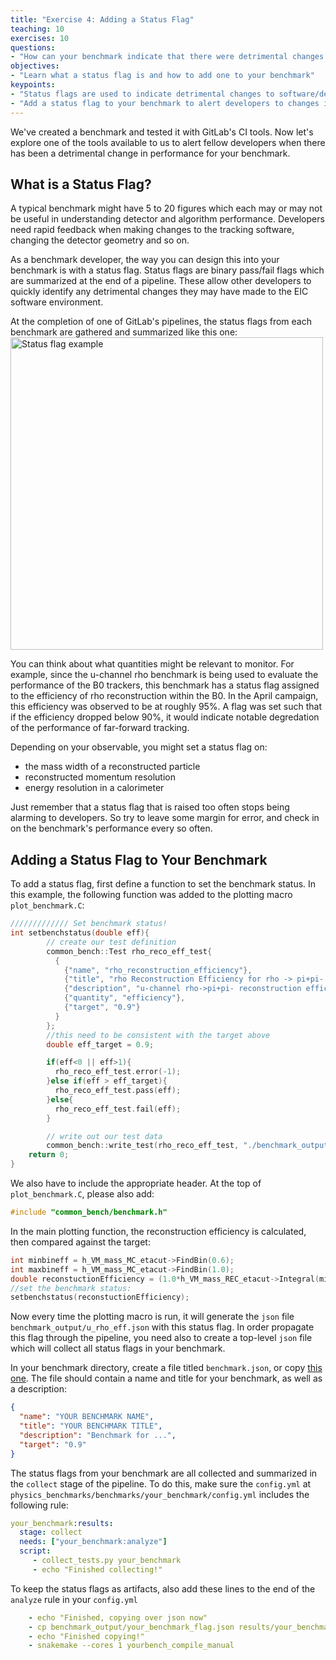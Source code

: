 ```yaml
---
title: "Exercise 4: Adding a Status Flag"
teaching: 10
exercises: 10
questions:
- "How can your benchmark indicate that there were detrimental changes to software or detector design?"
objectives:
- "Learn what a status flag is and how to add one to your benchmark"
keypoints:
- "Status flags are used to indicate detrimental changes to software/detector design"
- "Add a status flag to your benchmark to alert developers to changes in performance"
---
```


We've created a benchmark and tested it with GitLab's CI tools. Now let's explore one of the tools available to us to alert fellow developers when there has been a detrimental change in performance for your benchmark.

## What is a Status Flag?

A typical benchmark might have 5 to 20 figures which each may or may not be useful in understanding detector and algorithm performance. Developers need rapid feedback when making changes to the tracking software, changing the detector geometry and so on.

As a benchmark developer, the way you can design this into your benchmark is with a status flag. Status flags are binary pass/fail flags which are summarized at the end of a pipeline. These allow other developers to quickly identify any detrimental changes they may have made to the EIC software environment.

At the completion of one of GitLab's pipelines, the status flags from each benchmark are gathered and summarized like this one:
<img src="{{ page.root }}/fig/example_status.png" alt="Status flag example" width="500">

You can think about what quantities might be relevant to monitor. For example, since the u-channel rho benchmark is being used to evaluate the performance of the B0 trackers, this benchmark has a status flag assigned to the efficiency of rho reconstruction within the B0. In the April campaign, this efficiency was observed to be at roughly 95%. A flag was set such that if the efficiency dropped below 90%, it would indicate notable degredation of the performance of far-forward tracking.

Depending on your observable, you might set a status flag on:
- the mass width of a reconstructed particle
- reconstructed momentum resolution
- energy resolution in a calorimeter

Just remember that a status flag that is raised too often stops being alarming to developers. So try to leave some margin for error, and check in on the benchmark's performance every so often.

## Adding a Status Flag to Your Benchmark

To add a status flag, first define a function to set the benchmark status. In this example, the following function was added to the plotting macro `plot_benchmark.C`:

```c++
///////////// Set benchmark status!
int setbenchstatus(double eff){
        // create our test definition
        common_bench::Test rho_reco_eff_test{
          {
            {"name", "rho_reconstruction_efficiency"},
            {"title", "rho Reconstruction Efficiency for rho -> pi+pi- in the B0"},
            {"description", "u-channel rho->pi+pi- reconstruction efficiency "},
            {"quantity", "efficiency"},
            {"target", "0.9"}
          }
        };
        //this need to be consistent with the target above
        double eff_target = 0.9;

        if(eff<0 || eff>1){
          rho_reco_eff_test.error(-1);
        }else if(eff > eff_target){
          rho_reco_eff_test.pass(eff);
        }else{
          rho_reco_eff_test.fail(eff);
        }

        // write out our test data
        common_bench::write_test(rho_reco_eff_test, "./benchmark_output/u_rho_eff.json");
	return 0;
}
```

We also have to include the appropriate header. At the top of  `plot_benchmark.C`, please also add:
```c++
#include "common_bench/benchmark.h"
```

In the main plotting function, the reconstruction efficiency is calculated, then compared against the target:
```c++
int minbineff = h_VM_mass_MC_etacut->FindBin(0.6);
int maxbineff = h_VM_mass_MC_etacut->FindBin(1.0);
double reconstuctionEfficiency = (1.0*h_VM_mass_REC_etacut->Integral(minbineff,maxbineff))/(1.0*h_VM_mass_MC_etacut->Integral(minbineff,maxbineff));
//set the benchmark status:
setbenchstatus(reconstuctionEfficiency);
```

Now every time the plotting macro is run, it will generate the `json` file `benchmark_output/u_rho_eff.json` with this status flag. In order propagate this flag through the pipeline, you need also to create a top-level `json` file which will collect all status flags in your benchmark. 

In your benchmark directory, create a file titled `benchmark.json`, or copy [this one](https://github.com/eic/tutorial-developing-benchmarks/blob/gh-pages/files/benchmark.json). The file should contain a name and title for your benchmark, as well as a description:
```json
{
  "name": "YOUR BENCHMARK NAME",
  "title": "YOUR BENCHMARK TITLE",
  "description": "Benchmark for ...",
  "target": "0.9"
}
```

The status flags from your benchmark are all collected and summarized in the `collect` stage of the pipeline. To do this, make sure the `config.yml` at `physics_benchmarks/benchmarks/your_benchmark/config.yml` includes the following rule:
```yml
your_benchmark:results:
  stage: collect
  needs: ["your_benchmark:analyze"]
  script:
     - collect_tests.py your_benchmark
     - echo "Finished collecting!"
```

To keep the status flags as artifacts, also add these lines to the end of the `analyze` rule in your `config.yml`
```yml
    - echo "Finished, copying over json now"
    - cp benchmark_output/your_benchmark_flag.json results/your_benchmark/
    - echo "Finished copying!" 
    - snakemake --cores 1 yourbench_compile_manual
```



